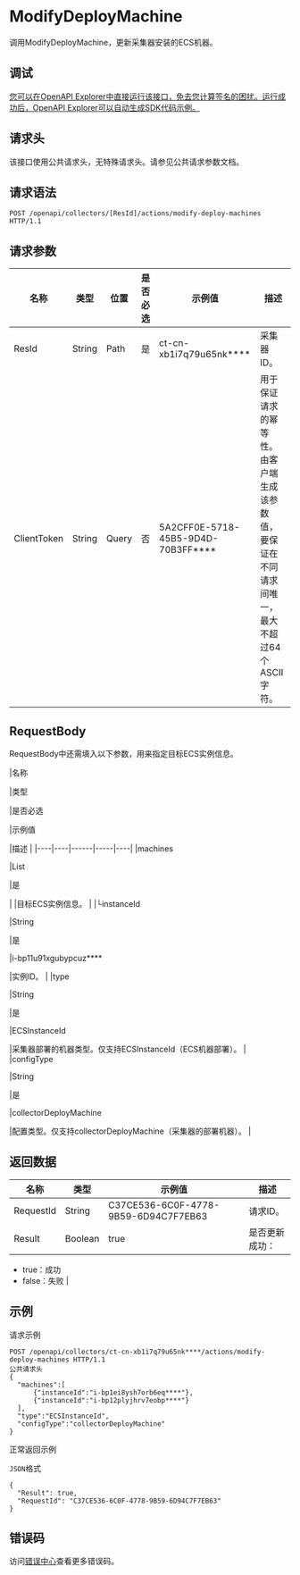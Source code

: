 # ModifyDeployMachine

调用ModifyDeployMachine，更新采集器安装的ECS机器。

## 调试

[您可以在OpenAPI Explorer中直接运行该接口，免去您计算签名的困扰。运行成功后，OpenAPI Explorer可以自动生成SDK代码示例。](https://api.aliyun.com/#product=elasticsearch&api=ModifyDeployMachine&type=ROA&version=2017-06-13)

## 请求头

该接口使用公共请求头，无特殊请求头。请参见公共请求参数文档。

## 请求语法

```
POST /openapi/collectors/[ResId]/actions/modify-deploy-machines HTTP/1.1
```

## 请求参数

|名称|类型|位置|是否必选|示例值|描述|
|--|--|--|----|---|--|
|ResId|String|Path|是|ct-cn-xb1i7q79u65nk\*\*\*\*|采集器ID。 |
|ClientToken|String|Query|否|5A2CFF0E-5718-45B5-9D4D-70B3FF\*\*\*\*|用于保证请求的幂等性。由客户端生成该参数值，要保证在不同请求间唯一，最大不超过64个ASCII字符。 |

## RequestBody

RequestBody中还需填入以下参数，用来指定目标ECS实例信息。

|名称

|类型

|是否必选

|示例值

|描述 |
|----|----|------|-----|----|
|machines

|List

|是

| |目标ECS实例信息。 |
|└instanceId

|String

|是

|i-bp11u91xgubypcuz\*\*\*\*

|实例ID。 |
|type

|String

|是

|ECSInstanceId

|采集器部署的机器类型。仅支持ECSInstanceId（ECS机器部署）。 |
|configType

|String

|是

|collectorDeployMachine

|配置类型。仅支持collectorDeployMachine（采集器的部署机器）。 |

## 返回数据

|名称|类型|示例值|描述|
|--|--|---|--|
|RequestId|String|C37CE536-6C0F-4778-9B59-6D94C7F7EB63|请求ID。 |
|Result|Boolean|true|是否更新成功：

 -   true：成功
-   false：失败 |

## 示例

请求示例

```
POST /openapi/collectors/ct-cn-xb1i7q79u65nk****/actions/modify-deploy-machines HTTP/1.1
公共请求头
{
  "machines":[
      {"instanceId":"i-bp1ei8ysh7orb6eq****"},
      {"instanceId":"i-bp12plyjhrv7eobp****"}
  ],
  "type":"ECSInstanceId",
  "configType":"collectorDeployMachine"
}
```

正常返回示例

`JSON`格式

```
{
  "Result": true,
  "RequestId": "C37CE536-6C0F-4778-9B59-6D94C7F7EB63"
}
```

## 错误码

访问[错误中心](https://error-center.aliyun.com/status/product/elasticsearch)查看更多错误码。

